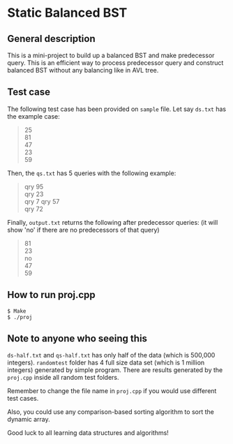 # Static Balanced BST

## General description
This is a mini-project to build up a balanced BST and make predecessor query. This is an efficient way to process predecessor query and construct balanced BST without any balancing like in AVL tree. 

## Test case
The following test case has been provided on ```sample``` file.
Let say ```ds.txt``` has the example case:
> 25  
> 81  
> 47  
> 23  
> 59  

Then, the ```qs.txt``` has 5 queries with the following example:
> qry 95  
> qry 23  
> qry 7 
> qry 57   
> qry 72  

Finally, ```output.txt``` returns the following after predecessor queries:
(it will show 'no' if there are no predecessors of that query)
> 81  
> 23  
> no  
> 47  
> 59  

## How to run proj.cpp
```
$ Make
$ ./proj
```

## Note to anyone who seeing this
```ds-half.txt``` and ```qs-half.txt``` has only half of the data (which is 500,000 integers). 
```randomtest``` folder has 4 full size data set (which is 1 million integers) generated by simple program. 
There are results generated by the ```proj.cpp``` inside all random test folders.

Remember to change the file name in ```proj.cpp``` if you would use different test cases.

Also, you could use any comparison-based sorting algorithm to sort the dynamic array.

Good luck to all learning data structures and algorithms!
